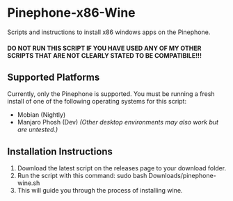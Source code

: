 # Pinephone-x86-Wine
Scripts and instructions to install x86 windows apps on the Pinephone.

#### DO NOT RUN THIS SCRIPT IF YOU HAVE USED ANY OF MY OTHER SCRIPTS THAT ARE NOT CLEARLY STATED TO BE COMPATIBILE!!!

## Supported Platforms
Currently, only the Pinephone is supported. You must be running a fresh install of one of the following operating systems for this script:
* Mobian (Nightly)
* Manjaro Phosh (Dev) _(Other desktop environments may also work but are untested.)_


## Installation Instructions
1. Download the latest script on the releases page to your download folder.
2. Run the script with this command: sudo bash Downloads/pinephone-wine.sh
3. This will guide you through the process of installing wine.
